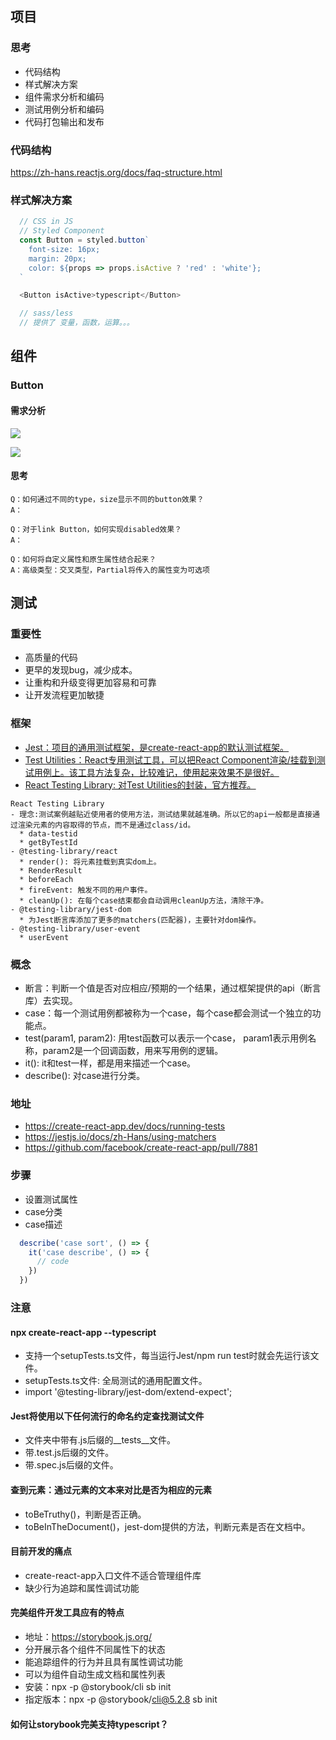 
## 项目
### 思考
  * 代码结构
  * 样式解决方案
  * 组件需求分析和编码
  * 测试用例分析和编码
  * 代码打包输出和发布

### 代码结构
https://zh-hans.reactjs.org/docs/faq-structure.html

### 样式解决方案

```js
  // CSS in JS
  // Styled Component
  const Button = styled.button`
    font-size: 16px;
    margin: 20px;
    color: ${props => props.isActive ? 'red' : 'white'};
  `

  <Button isActive>typescript</Button>
```

```js
  // sass/less
  // 提供了 变量，函数，运算。。。
```
## 组件
### Button
#### 需求分析
![](https://img.imgdb.cn/item/5f7dd5231cd1bbb86b7b5e8a.png)

![](https://img.imgdb.cn/item/5f7dd5b31cd1bbb86b7b7f41.png)

#### 思考
```
Q：如何通过不同的type，size显示不同的button效果？
A：
```
```
Q：对于link Button，如何实现disabled效果？
A：
```
```
Q：如何将自定义属性和原生属性结合起来？
A：高级类型：交叉类型，Partial将传入的属性变为可选项
```

## 测试
### 重要性
- 高质量的代码
- 更早的发现bug，减少成本。
- 让重构和升级变得更加容易和可靠
- 让开发流程更加敏捷

### 框架
- <a href="https://jestjs.io/zh-Hans/">Jest：项目的通用测试框架，是create-react-app的默认测试框架。</a>
- <a href="https://zh-hans.reactjs.org/docs/test-utils.html">Test Utilities：React专用测试工具，可以把React Component渲染/挂载到测试用例上。该工具方法复杂，比较难记，使用起来效果不是很好。</a>
- <a href="https://testing-library.com/docs/">React Testing Library: 对Test Utilities的封装，官方推荐。</a>
```
React Testing Library
- 理念:测试案例越贴近使用者的使用方法，测试结果就越准确。所以它的api一般都是直接通过渲染元素的内容取得的节点，而不是通过class/id。
  * data-testid
  * getByTestId
- @testing-library/react
  * render(): 将元素挂载到真实dom上。
  * RenderResult
  * beforeEach
  * fireEvent: 触发不同的用户事件。
  * cleanUp(): 在每个case结束都会自动调用cleanUp方法，清除干净。
- @testing-library/jest-dom
  * 为Jest断言库添加了更多的matchers(匹配器)，主要针对dom操作。
- @testing-library/user-event
  * userEvent
```

### 概念
- 断言：判断一个值是否对应相应/预期的一个结果，通过框架提供的api（断言库）去实现。
- case：每一个测试用例都被称为一个case，每个case都会测试一个独立的功能点。
- test(param1, param2): 用test函数可以表示一个case， param1表示用例名称，param2是一个回调函数，用来写用例的逻辑。
- it(): it和test一样，都是用来描述一个case。
- describe(): 对case进行分类。

### 地址
- https://create-react-app.dev/docs/running-tests
- https://jestjs.io/docs/zh-Hans/using-matchers
- https://github.com/facebook/create-react-app/pull/7881

### 步骤
- 设置测试属性
- case分类
- case描述
```js
  describe('case sort', () => {
    it('case describe', () => {
      // code
    })
  })
```

### 注意
#### npx create-react-app --typescript
  * 支持一个setupTests.ts文件，每当运行Jest/npm run test时就会先运行该文件。
  * setupTests.ts文件: 全局测试的通用配置文件。
  * import '@testing-library/jest-dom/extend-expect';
#### Jest将使用以下任何流行的命名约定查找测试文件
  * 文件夹中带有.js后缀的__tests__文件。
  * 带.test.js后缀的文件。
  * 带.spec.js后缀的文件。
#### 查到元素：通过元素的文本来对比是否为相应的元素
  * toBeTruthy()，判断是否正确。
  * toBeInTheDocument()，jest-dom提供的方法，判断元素是否在文档中。
#### 目前开发的痛点
  * create-react-app入口文件不适合管理组件库
  * 缺少行为追踪和属性调试功能
#### 完美组件开发工具应有的特点
  * 地址：https://storybook.js.org/
  * 分开展示各个组件不同属性下的状态
  * 能追踪组件的行为并且具有属性调试功能
  * 可以为组件自动生成文档和属性列表
  * 安装：npx -p @storybook/cli sb init
  * 指定版本：npx -p @storybook/cli@5.2.8 sb init
#### 如何让storybook完美支持typescript？
